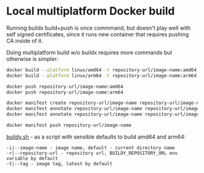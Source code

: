 # Local multiplatform Docker build

Running buildx build+push is once commmand, but doesn't play well with self signed certificates, 
since it runs new container that requires pushing CA inside of it. 

Doing multiplatform build w/o buildx requires more commands but otherwise is simpler: 

```sh
docker build --platform linux/amd64 -t repository-url/image-name:amd64 .
docker build --platform linux/arm64 -t repository-url/image-name:arm64 .

docker push repository-url/image-name:amd64
docker push repository-url/image-name:arm64

docker manifest create repository-url/image-name repository-url/image-name:amd64 repository-url/image-name:arm64
docker manifest annotate repository-url/image-name repository-url/image-name:amd64 --arch amd64
docker manifest annotate repository-url/image-name repository-url/image-name:arm64 --arch arm64

docker manifest push repository-url/image-name
```

[buildy.sh](a/buildy.sh) - as a script with sensible defaults to build amd64 and arm64:

```
-i|--image-name - image name, default - current directory name
-r|--repository-url - repository url, BUILDY_REPOSITORY_URL env variable by default
-t|--tag - image tag, latest by default
```